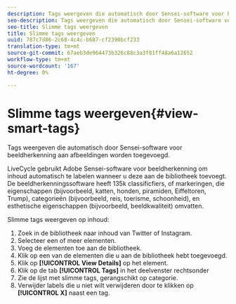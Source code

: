 ```yaml
---
description: Tags weergeven die automatisch door Sensei-software voor beeldherkenning aan afbeeldingen worden toegevoegd.
seo-description: Tags weergeven die automatisch door Sensei-software voor beeldherkenning aan afbeeldingen worden toegevoegd.
seo-title: Slimme tags weergeven
title: Slimme tags weergeven
uuid: 787c7d86-2c68-4c4c-b687-cf2390bcf233
translation-type: tm+mt
source-git-commit: 67aeb3de964473b326c88c3a3f81ff48a6a12652
workflow-type: tm+mt
source-wordcount: '167'
ht-degree: 0%

---
```



# Slimme tags weergeven{#view-smart-tags}

Tags weergeven die automatisch door Sensei-software voor beeldherkenning aan afbeeldingen worden toegevoegd.

LiveCycle gebruikt Adobe Sensei-software voor beeldherkenning om inhoud automatisch te labelen wanneer u deze aan de bibliotheek toevoegt. De beeldherkenningssoftware heeft 135k classificfiers, of markeringen, die eigenschappen (bijvoorbeeld, katten, honden, piramiden, Eiffeltoren, Trump), categorieën (bijvoorbeeld, reis, toerisme, schoonheid), en esthetische eigenschappen (bijvoorbeeld, beeldkwaliteit) omvatten.

Slimme tags weergeven op inhoud:

1. Zoek in de bibliotheek naar inhoud van Twitter of Instagram.
1. Selecteer een of meer elementen.
1. Voeg de elementen toe aan de bibliotheek.
1. Klik op een van de elementen die u aan de bibliotheek hebt toegevoegd.
1. Klik op **[!UICONTROL View Details]** op het element.
1. Klik op de tab **[!UICONTROL Tags]** in het deelvenster rechtsonder
1. Zie de lijst met slimme tags, gerangschikt op categorie.
1. Verwijder labels die u niet wilt verwijderen door te klikken op **[!UICONTROL X]** naast een tag.

